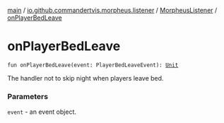 [main](../../index.md) / [io.github.commandertvis.morpheus.listener](../index.md) / [MorpheusListener](index.md) / [onPlayerBedLeave](./on-player-bed-leave.md)

# onPlayerBedLeave

`fun onPlayerBedLeave(event: PlayerBedLeaveEvent): `[`Unit`](https://kotlinlang.org/api/latest/jvm/stdlib/kotlin/-unit/index.html)

The handler not to skip night when players leave bed.

### Parameters

`event` - an event object.